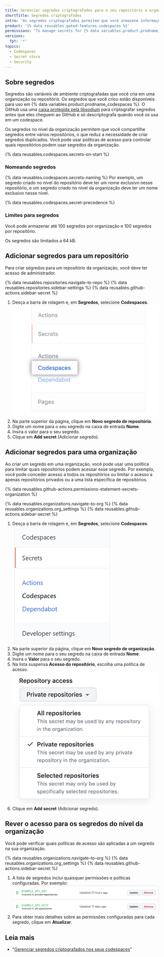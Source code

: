 ```yaml
---
title: Gerenciar segredos criptografados para o seu repositório e organização para codespaces
shortTitle: Segredos criptografados
intro: 'Os segredos criptografados permitem que você armazene informações confidenciais na sua organização, repositório ou {% data variables.product.prodname_codespaces %}.'
product: '{% data reusables.gated-features.codespaces %}'
permissions: 'To manage secrets for {% data variables.product.prodname_codespaces %} for an organization, you must be an organization owner.'
versions:
  fpt: '*'
topics:
  - Codespaces
  - Secret store
  - Security
---
```


 

## Sobre segredos

Segredos são variáveis de ambiente criptografadas que você cria em uma organização ou repositório. Os segredos que você criou estão disponíveis para uso em {% data variables.product.prodname_codespaces %}. O GitHub usa uma [caixa protegida pela libsodium](https://libsodium.gitbook.io/doc/public-key_cryptography/sealed_boxes) para criptografar segredos antes que eles cheguem ao GitHub e só descriptografa quando você os usa em um codespace.

Os segredos no nível da organização permitem que você compartilhe segredos entre vários repositórios, o que reduz a necessidade de criar segredos duplicados. Você pode usar políticas de acesso para controlar quais repositórios podem usar segredos da organização.

{% data reusables.codespaces.secrets-on-start %}

### Nomeando segredos

{% data reusables.codespaces.secrets-naming %} Por exemplo, um segredo criado no nível do repositório deve ter um nome exclusivo nesse repositório, e um segredo criado no nível da organização deve ter um nome exclusivo nesse nível.

  {% data reusables.codespaces.secret-precedence %}

### Limites para segredos

Você pode armazenar até 100 segredos por organização e 100 segredos por repositório.

Os segredos são limitados a 64 kB.

## Adicionar segredos para um repositório

Para criar segredos para um repositório da organização, você deve ter acesso de administrador.

{% data reusables.repositories.navigate-to-repo %}
{% data reusables.repositories.sidebar-settings %}
{% data reusables.github-actions.sidebar-secret %}
1. Desça a barra de rolagem e, em **Segredos**, selecione **Codespaces**. ![Opção de codespace na barra lateral](/assets/images/help/codespaces/codespaces-option-secrets.png)
1. Na parte superior da página, clique em **Novo segredo de repositório**.
1. Digite um nome para o seu segredo na caixa de entrada **Nome**.
1. Insira o valor para o seu segredo.
1. Clique em **Add secret** (Adicionar segredo).

## Adicionar segredos para uma organização

Ao criar um segredo em uma organização, você pode usar uma política para limitar quais repositórios podem acessar esse segredo. Por exemplo, você pode conceder acesso a todos os repositórios ou limitar o acesso a apenas repositórios privados ou a uma lista específica de repositórios.

{% data reusables.github-actions.permissions-statement-secrets-organization %}

{% data reusables.organizations.navigate-to-org %}
{% data reusables.organizations.org_settings %}
{% data reusables.github-actions.sidebar-secret %}
1. Desça a barra de rolagem e, em **Segredos**, selecione **Codespaces**. ![Opção de codespace na barra lateral](/assets/images/help/codespaces/codespaces-option-secrets-org.png)
1. Na parte superior da página, clique em **Novo segredo de organização**.
1. Digite um nome para o seu segredo na caixa de entrada **Nome**.
1. Insira o **Valor** para o seu segredo.
1. Na lista suspensa **Acesso do repositório**, escolha uma política de acesso. ![Lista de Acesso ao Repositório com repositórios privados selecionados](/assets/images/help/codespaces/secret-repository-access.png)
1. Clique em **Add secret** (Adicionar segredo).

## Rever o acesso para os segredos do nível da organização

Você pode verificar quais políticas de acesso são aplicadas a um segredo na sua organização.

{% data reusables.organizations.navigate-to-org %}
{% data reusables.organizations.org_settings %}
{% data reusables.github-actions.sidebar-secret %}
1. A lista de segredos inclui quaisquer permissões e políticas configuradas. Por exemplo: ![Lista de segredos](/assets/images/help/settings/actions-org-secrets-list.png)
1. Para obter mais detalhes sobre as permissões configuradas para cada segredo, clique em **Atualizar**.

## Leia mais

- "[Gerenciar segredos criptografados nos seus codespaces](/codespaces/managing-your-codespaces/managing-encrypted-secrets-for-your-codespaces)"
